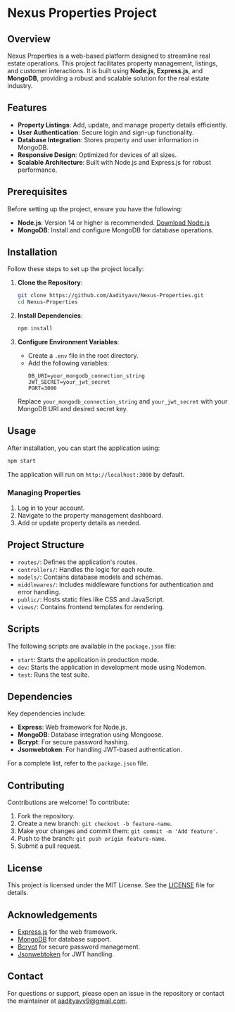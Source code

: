 # Nexus Properties Project

## Overview

Nexus Properties is a web-based platform designed to streamline real estate operations. This project facilitates property management, listings, and customer interactions. It is built using **Node.js**, **Express.js**, and **MongoDB**, providing a robust and scalable solution for the real estate industry.

## Features

- **Property Listings**: Add, update, and manage property details efficiently.
- **User Authentication**: Secure login and sign-up functionality.
- **Database Integration**: Stores property and user information in MongoDB.
- **Responsive Design**: Optimized for devices of all sizes.
- **Scalable Architecture**: Built with Node.js and Express.js for robust performance.

## Prerequisites

Before setting up the project, ensure you have the following:

- **Node.js**: Version 14 or higher is recommended. [Download Node.js](https://nodejs.org/)
- **MongoDB**: Install and configure MongoDB for database operations.

## Installation

Follow these steps to set up the project locally:

1. **Clone the Repository**:
   ```bash
   git clone https://github.com/Aadityavv/Nexus-Properties.git
   cd Nexus-Properties
   ```

2. **Install Dependencies**:
   ```bash
   npm install
   ```

3. **Configure Environment Variables**:
   - Create a `.env` file in the root directory.
   - Add the following variables:
     ```
     DB_URI=your_mongodb_connection_string
     JWT_SECRET=your_jwt_secret
     PORT=3000
     ```
   Replace `your_mongodb_connection_string` and `your_jwt_secret` with your MongoDB URI and desired secret key.

## Usage

After installation, you can start the application using:

```bash
npm start
```

The application will run on `http://localhost:3000` by default.

### Managing Properties

1. Log in to your account.
2. Navigate to the property management dashboard.
3. Add or update property details as needed.

## Project Structure

- `routes/`: Defines the application's routes.
- `controllers/`: Handles the logic for each route.
- `models/`: Contains database models and schemas.
- `middlewares/`: Includes middleware functions for authentication and error handling.
- `public/`: Hosts static files like CSS and JavaScript.
- `views/`: Contains frontend templates for rendering.

## Scripts

The following scripts are available in the `package.json` file:

- `start`: Starts the application in production mode.
- `dev`: Starts the application in development mode using Nodemon.
- `test`: Runs the test suite.

## Dependencies

Key dependencies include:

- **Express**: Web framework for Node.js.
- **MongoDB**: Database integration using Mongoose.
- **Bcrypt**: For secure password hashing.
- **Jsonwebtoken**: For handling JWT-based authentication.

For a complete list, refer to the `package.json` file.

## Contributing

Contributions are welcome! To contribute:

1. Fork the repository.
2. Create a new branch: `git checkout -b feature-name`.
3. Make your changes and commit them: `git commit -m 'Add feature'`.
4. Push to the branch: `git push origin feature-name`.
5. Submit a pull request.

## License

This project is licensed under the MIT License. See the [LICENSE](LICENSE) file for details.

## Acknowledgements

- [Express.js](https://expressjs.com/) for the web framework.
- [MongoDB](https://www.mongodb.com/) for database support.
- [Bcrypt](https://www.npmjs.com/package/bcrypt) for secure password management.
- [Jsonwebtoken](https://www.npmjs.com/package/jsonwebtoken) for JWT handling.

## Contact

For questions or support, please open an issue in the repository or contact the maintainer at aadityavv9@gmail.com.
